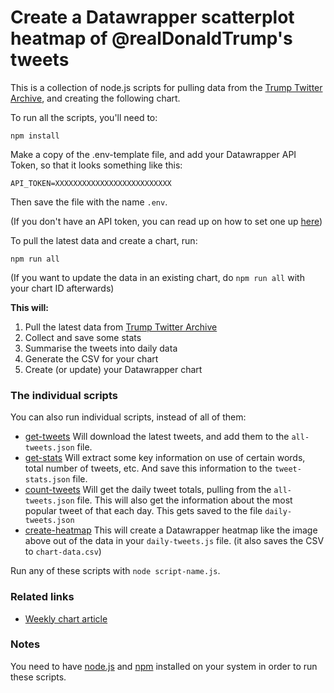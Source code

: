 # Create a Datawrapper scatterplot heatmap of @realDonaldTrump's tweets

This is a collection of node.js scripts for pulling data from the [Trump Twitter Archive](https://trumptwitterarchive.com), and creating the following chart.

To run all the scripts, you'll need to:

```
npm install
```

Make a copy of the .env-template file, and add your Datawrapper API Token, so that it looks something like this:

```
API_TOKEN=XXXXXXXXXXXXXXXXXXXXXXXXXX
```

Then save the file with the name `.env`.

(If you don't have an API token, you can read up on how to set one up [here](https://developer.datawrapper.de/docs))

To pull the latest data and create a chart, run:

```
npm run all
```

(If you want to update the data in an existing chart, do `npm run all` with your chart ID afterwards)

**This will:**

1. Pull the latest data from [Trump Twitter Archive](https://trumptwitterarchive.com)
2. Collect and save some stats
3. Summarise the tweets into daily data
3. Generate the CSV for your chart
4. Create (or update) your Datawrapper chart

### The individual scripts

You can also run individual scripts, instead of all of them:

- [get-tweets]() Will download the latest tweets, and add them to the `all-tweets.json` file.
- [get-stats]() Will extract some key information on use of certain words, total number of tweets, etc. And save this information to the `tweet-stats.json` file.
- [count-tweets]() Will get the daily tweet totals, pulling from the `all-tweets.json` file. This will also get the information about the most popular tweet of that each day. This gets saved to the file `daily-tweets.json`
- [create-heatmap]() This will create a Datawrapper heatmap like the image above out of the data in your `daily-tweets.js` file. (it also saves the CSV to `chart-data.csv`)

Run any of these scripts with `node script-name.js`.

### Related links

* [Weekly chart article](https://blog.datawrapper.de/weekly-chart-top-100-expensive-music-records/)

### Notes

You need to have [node.js](https://nodejs.org/en/) and [npm](https://www.npmjs.com/) installed on your system in order to run these scripts.